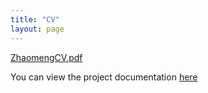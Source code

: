 ```yaml
---
title: "CV"
layout: page
---
```


[ZhaomengCV.pdf](https://github.com/user-attachments/files/16571583/ZhaomengCV.pdf)

You can view the project documentation [here](https://github.com/Zhaomeng-Zhang/Zhaomeng-Zhang.github.io/blob/master/ZhaomengCV.pdf)
